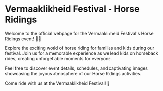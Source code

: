 # Vermaaklikheid Festival - Horse Ridings

Welcome to the official webpage for the Vermaaklikheid Festival's Horse Ridings event! 🐎✨

Explore the exciting world of horse riding for families and kids during our festival. Join us for a memorable experience as we lead kids on horseback rides, creating unforgettable moments for everyone.

Feel free to discover event details, schedules, and captivating images showcasing the joyous atmosphere of our Horse Ridings activities.

Come ride with us at the Vermaaklikheid Festival! 🌟
